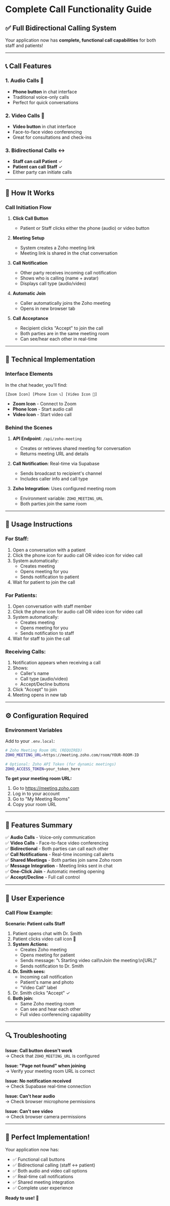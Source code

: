 # Complete Call Functionality Guide

## ✅ **Full Bidirectional Calling System**

Your application now has **complete, functional call capabilities** for both staff and patients!

---

## 📞 **Call Features**

### **1. Audio Calls** 🎤
- **Phone button** in chat interface
- Traditional voice-only calls
- Perfect for quick conversations

### **2. Video Calls** 🎥
- **Video button** in chat interface
- Face-to-face video conferencing
- Great for consultations and check-ins

### **3. Bidirectional Calls** ↔️
- **Staff can call Patient** ✓
- **Patient can call Staff** ✓
- Either party can initiate calls

---

## 🎯 **How It Works**

### **Call Initiation Flow**

1. **Click Call Button**
   - Patient or Staff clicks either the phone (audio) or video button
   
2. **Meeting Setup**
   - System creates a Zoho meeting link
   - Meeting link is shared in the chat conversation
   
3. **Call Notification**
   - Other party receives incoming call notification
   - Shows who is calling (name + avatar)
   - Displays call type (audio/video)
   
4. **Automatic Join**
   - Caller automatically joins the Zoho meeting
   - Opens in new browser tab
   
5. **Call Acceptance**
   - Recipient clicks "Accept" to join the call
   - Both parties are in the same meeting room
   - Can see/hear each other in real-time

---

## 🔧 **Technical Implementation**

### **Interface Elements**

In the chat header, you'll find:

```
[Zoom Icon] [Phone Icon 📞] [Video Icon 🎥]
```

- **Zoom Icon** - Connect to Zoom
- **Phone Icon** - Start audio call
- **Video Icon** - Start video call

### **Behind the Scenes**

1. **API Endpoint**: `/api/zoho-meeting`
   - Creates or retrieves shared meeting for conversation
   - Returns meeting URL and details

2. **Call Notification**: Real-time via Supabase
   - Sends broadcast to recipient's channel
   - Includes caller info and call type

3. **Zoho Integration**: Uses configured meeting room
   - Environment variable: `ZOHO_MEETING_URL`
   - Both parties join the same room

---

## 🚀 **Usage Instructions**

### **For Staff:**

1. Open a conversation with a patient
2. Click the phone icon for audio call OR video icon for video call
3. System automatically:
   - Creates meeting
   - Opens meeting for you
   - Sends notification to patient
4. Wait for patient to join the call

### **For Patients:**

1. Open conversation with staff member
2. Click the phone icon for audio call OR video icon for video call
3. System automatically:
   - Creates meeting
   - Opens meeting for you
   - Sends notification to staff
4. Wait for staff to join the call

### **Receiving Calls:**

1. Notification appears when receiving a call
2. Shows:
   - Caller's name
   - Call type (audio/video)
   - Accept/Decline buttons
3. Click "Accept" to join
4. Meeting opens in new tab

---

## ⚙️ **Configuration Required**

### **Environment Variables**

Add to your `.env.local`:

```bash
# Zoho Meeting Room URL (REQUIRED)
ZOHO_MEETING_URL=https://meeting.zoho.com/room/YOUR-ROOM-ID

# Optional: Zoho API Token (for dynamic meetings)
ZOHO_ACCESS_TOKEN=your_token_here
```

**To get your meeting room URL:**
1. Go to https://meeting.zoho.com
2. Log in to your account
3. Go to "My Meeting Rooms"
4. Copy your room URL

---

## 🎉 **Features Summary**

✅ **Audio Calls** - Voice-only communication  
✅ **Video Calls** - Face-to-face video conferencing  
✅ **Bidirectional** - Both parties can call each other  
✅ **Call Notifications** - Real-time incoming call alerts  
✅ **Shared Meetings** - Both parties join same Zoho room  
✅ **Message Integration** - Meeting links sent in chat  
✅ **One-Click Join** - Automatic meeting opening  
✅ **Accept/Decline** - Full call control  

---

## 📝 **User Experience**

### **Call Flow Example:**

**Scenario: Patient calls Staff**

1. Patient opens chat with Dr. Smith
2. Patient clicks video call icon 🎥
3. **System Actions:**
   - Creates Zoho meeting
   - Opens meeting for patient
   - Sends message: "📞 Starting video call\nJoin the meeting:\n[URL]"
   - Sends notification to Dr. Smith
4. **Dr. Smith sees:**
   - Incoming call notification
   - Patient's name and photo
   - "Video Call" label
5. Dr. Smith clicks "Accept" ✓
6. **Both join:**
   - Same Zoho meeting room
   - Can see and hear each other
   - Full video conferencing capability

---

## 🔍 **Troubleshooting**

**Issue: Call button doesn't work**  
→ Check that `ZOHO_MEETING_URL` is configured

**Issue: "Page not found" when joining**  
→ Verify your meeting room URL is correct

**Issue: No notification received**  
→ Check Supabase real-time connection

**Issue: Can't hear audio**  
→ Check browser microphone permissions

**Issue: Can't see video**  
→ Check browser camera permissions

---

## 🎯 **Perfect Implementation!**

Your application now has:
- ✅ Functional call buttons
- ✅ Bidirectional calling (staff ↔ patient)
- ✅ Both audio and video call options
- ✅ Real-time call notifications
- ✅ Shared meeting integration
- ✅ Complete user experience

**Ready to use!** 🚀

